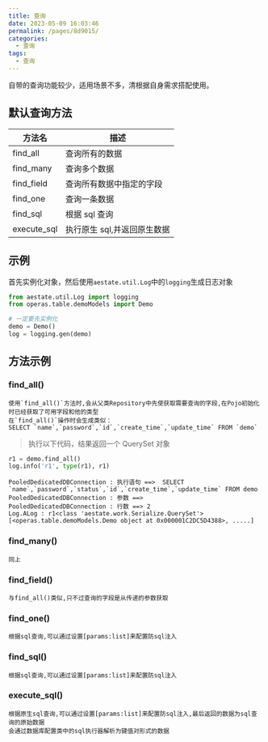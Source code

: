 ```yaml
---
title: 查询
date: 2023-05-09 16:03:46
permalink: /pages/8d9015/
categories:
  - 查询
tags:
  - 查询
---
```


自带的查询功能较少，适用场景不多，清根据自身需求搭配使用。

## 默认查询方法

| 方法名      | 描述                        |
| ----------- | --------------------------- |
| find_all    | 查询所有的数据              |
| find_many   | 查询多个数据                |
| find_field  | 查询所有数据中指定的字段    |
| find_one    | 查询一条数据                |
| find_sql    | 根据 sql 查询               |
| execute_sql | 执行原生 sql,并返回原生数据 |

## 示例

首先实例化对象，然后使用`aestate.util.Log`中的`logging`生成日志对象

```python
from aestate.util.Log import logging
from operas.table.demoModels import Demo

# 一定要先实例化
demo = Demo()
log = logging.gen(demo)
```

## 方法示例

### find_all()

    使用`find_all()`方法时,会从父类Repository中先使获取需要查询的字段,在Pojo初始化时已经获取了可用字段和他的类型
    在`find_all()`操作时会生成类似：
    SELECT `name`,`password`,`id`,`create_time`,`update_time` FROM `demo`

> 执行以下代码，结果返回一个 QuerySet 对象

```python
r1 = demo.find_all()
log.info('r1', type(r1), r1)
```

```shell
PooledDedicatedDBConnection : 执行语句 ==>  SELECT `name`,`password`,`status`,`id`,`create_time`,`update_time` FROM demo
PooledDedicatedDBConnection : 参数 ==>
PooledDedicatedDBConnection : 行数 ==> 2
Log.ALog : r1<class 'aestate.work.Serialize.QuerySet'>[<operas.table.demoModels.Demo object at 0x000001C2DC5D4388>, .....]
```

### find_many()

    同上

### find_field()

    与find_all()类似,只不过查询的字段是从传递的参数获取

### find_one()

    根据sql查询,可以通过设置[params:list]来配置防sql注入

### find_sql()

    根据sql查询,可以通过设置[params:list]来配置防sql注入

### execute_sql()

    根据原生sql查询,可以通过设置[params:list]来配置防sql注入,最后返回的数据为sql查询的原始数据
    会通过数据库配置类中的sql执行器解析为键值对形式的数据
